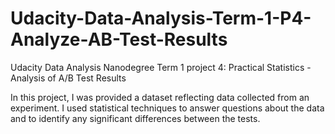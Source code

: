 # Udacity-Data-Analysis-Term-1-P4-Analyze-AB-Test-Results
Udacity Data Analysis Nanodegree Term 1 project 4: Practical Statistics - Analysis of A/B Test Results

In this project, I was provided a dataset reflecting data collected from an experiment. I used statistical techniques to answer questions about the data and to identify any significant differences between the tests.
